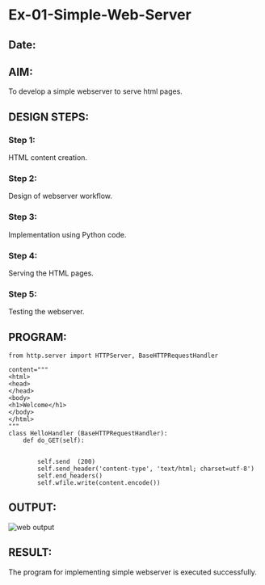# Ex-01-Simple-Web-Server
## Date:

## AIM:
To develop a simple webserver to serve html pages.

## DESIGN STEPS:
### Step 1: 
HTML content creation.

### Step 2:
Design of webserver workflow.

### Step 3:
Implementation using Python code.

### Step 4:
Serving the HTML pages.

### Step 5:
Testing the webserver.

## PROGRAM:
```
from http.server import HTTPServer, BaseHTTPRequestHandler

content="""
<html>
<head>
</head>
<body>
<h1>Welcome</h1>
</body>
</html>
"""
class HelloHandler (BaseHTTPRequestHandler):
    def do_GET(self):


        self.send  (200)
        self.send_header('content-type', 'text/html; charset=utf-8')
        self.end_headers()
        self.wfile.write(content.encode())
```

## OUTPUT:
![web output](https://github.com/PREM3112/ODD2023-WT-Ex-01-Simple-Web-Server/assets/145449383/e7322458-a0cd-4575-a9e1-a3bd9a4aa8a1)



## RESULT:
The program for implementing simple webserver is executed successfully.
